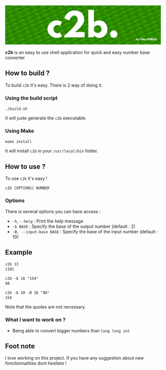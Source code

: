 ![c2b](icon.png)

**c2b** is an easy to use shell application for quick and easy number base converter

## How to build ?
To build `c2b` it's easy. There is 2 way of doing it.
### Using the build script
```shell
./build.sh
```
It will juste generate the `c2b` executable.
### Using Make
```shell
make install
```
It will install `c2b` in your `/usr/local/bin` folder.

## How to use ?
To use `c2b` it's easy !
```shell
c2b [OPTIONS] NUMBER
```

### Options
There is several options you can have access :
- `-h`, `--help` : Print the help message
- `-b BASE` : Specify the base of the output number (default : 2)
- `-B, --input-base BASE` : Specify the base of the input number (default : 10)

## Example
```shell
c2b 13
1101
```

```shell
c2b -b 16 "154"
9A
```

```shell
c2b -b 10 -B 16 "9A"
154
```
Note that the quotes are not necessary.

### What I want to work on ?
- Being able to convert bigger numbers than `long long int` 

## Foot note
I love working on this project. If you have any suggestion about new fonctionnalities dont hesitate !